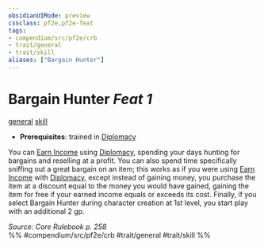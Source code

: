 ```yaml
---
obsidianUIMode: preview
cssclass: pf2e,pf2e-feat
tags:
- compendium/src/pf2e/crb
- trait/general
- trait/skill
aliases: ["Bargain Hunter"]
---
```

# Bargain Hunter  *Feat 1*  
[general](/rules/traits/general.md)  [skill](/rules/traits/skill.md)  

- **Prerequisites**: trained in [Diplomacy](/compendium/skills.md#Diplomacy)

You can [Earn Income](/rules/actions/earn-income.md) using [Diplomacy](/compendium/skills.md#Diplomacy), spending your days hunting for bargains and reselling at a profit. You can also spend time specifically sniffing out a great bargain on an item; this works as if you were using [Earn Income](/rules/actions/earn-income.md) with [Diplomacy](/compendium/skills.md#Diplomacy), except instead of gaining money, you purchase the item at a discount equal to the money you would have gained, gaining the item for free if your earned income equals or exceeds its cost. Finally, if you select Bargain Hunter during character creation at 1st level, you start play with an additional 2 gp.

*Source: Core Rulebook p. 258*  
%% #compendium/src/pf2e/crb #trait/general #trait/skill %%
